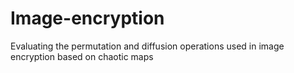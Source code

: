 # Image-encryption
Evaluating the permutation and diffusion operations used in image encryption based on chaotic maps

